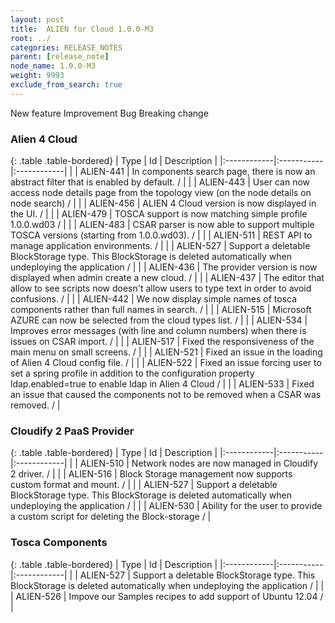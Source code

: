 ```yaml
---
layout: post
title:  ALIEN for Cloud 1.0.0-M3
root: ../
categories: RELEASE_NOTES
parent: [release_note]
node_name: 1.0.0-M3
weight: 9993
exclude_from_search: true
---
```





<i class="fa fa-plus text-success"></i> New feature <i class="fa fa-level-up text-primary"></i> Improvement  <i class="fa fa-bug text-danger"></i> Bug <i class="fa fa-exclamation-triangle text-warning"></i> Breaking change


### Alien 4 Cloud



  {: .table .table-bordered}
  | Type        | Id         | Description |
  |:------------|:-----------|:------------|
    |  <i class="fa fa-plus text-success"></i> | ALIEN-441 | In components search page, there is now an abstract filter that is enabled by default. /  |
    |  <i class="fa fa-plus text-success"></i> | ALIEN-443 | User can now access node details page from the topology view (on the node details on node search) /  |
    |  <i class="fa fa-plus text-success"></i> | ALIEN-456 | ALIEN 4 Cloud version is now displayed in the UI. /  |
    |  <i class="fa fa-plus text-success"></i> | ALIEN-479 | TOSCA support is now matching simple profile 1.0.0.wd03 /  |
    |  <i class="fa fa-plus text-success"></i> | ALIEN-483 | CSAR parser is now able to support multiple TOSCA versions (starting from 1.0.0.wd03). /  |
    |  <i class="fa fa-plus text-success"></i> | ALIEN-511 | REST API to manage application environments. /  |
    |  <i class="fa fa-plus text-success"></i> | ALIEN-527 | Support a deletable BlockStorage type. This BlockStorage is deleted automatically when undeploying the application /  |
      |  <i class="fa fa-level-up text-primary"></i> | ALIEN-436 | The provider version is now displayed when admin create a new cloud. /  |
    |  <i class="fa fa-level-up text-primary"></i> | ALIEN-437 | The editor that allow to see scripts now doesn't allow users to type text in order to avoid confusions. /  |
    |  <i class="fa fa-level-up text-primary"></i> | ALIEN-442 | We now display simple names of tosca components rather than full names in search. /  |
    |  <i class="fa fa-level-up text-primary"></i> | ALIEN-515 | Microsoft AZURE can now be selected from the cloud types list. /  |
    |  <i class="fa fa-level-up text-primary"></i> | ALIEN-534 | Improves error messages (with line and column numbers) when there is issues on CSAR import. /  |
      |  <i class="fa fa-bug text-danger"></i> | ALIEN-517 | Fixed the responsiveness of the main menu on small screens. /  |
    |  <i class="fa fa-bug text-danger"></i> | ALIEN-521 | Fixed an issue in the loading of Alien 4 Cloud config file. /  |
    |  <i class="fa fa-bug text-danger"></i> | ALIEN-522 | Fixed an issue forcing user to set a spring profile in addition to the configuration property ldap.enabled=true to enable ldap in Alien 4 Cloud /  |
    |  <i class="fa fa-bug text-danger"></i> | ALIEN-533 | Fixed an issue that caused the components not to be removed when a CSAR was removed. /  |
  


### Cloudify 2 PaaS Provider



  {: .table .table-bordered}
  | Type        | Id         | Description |
  |:------------|:-----------|:------------|
    |  <i class="fa fa-plus text-success"></i> | ALIEN-510 | Network nodes are now managed in Cloudify 2 driver. /  |
    |  <i class="fa fa-plus text-success"></i> | ALIEN-516 | Block Storage management now supports custom format and mount. /  |
    |  <i class="fa fa-plus text-success"></i> | ALIEN-527 | Support a deletable BlockStorage type. This BlockStorage is deleted automatically when undeploying the application /  |
    |  <i class="fa fa-plus text-success"></i> | ALIEN-530 | Ability for the user to provide a custom script for deleting the Block-storage /  |
      


### Tosca Components



  {: .table .table-bordered}
  | Type        | Id         | Description |
  |:------------|:-----------|:------------|
    |  <i class="fa fa-plus text-success"></i> | ALIEN-527 | Support a deletable BlockStorage type. This BlockStorage is deleted automatically when undeploying the application /  |
      |  <i class="fa fa-level-up text-primary"></i> | ALIEN-526 | Impove our Samples recipes to add support of Ubuntu 12.04 /  |
    

